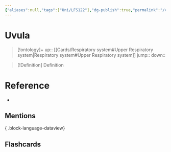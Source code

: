 ```yaml
---
{"aliases":null,"tags":["Uni/LFS122"],"dg-publish":true,"permalink":"/cards/uvula/","dgPassFrontmatter":true}
---
```


# Uvula

> [!ontology]+
> up:: [[Cards/Respiratory system#Upper Respiratory system\|Respiratory system#Upper Respiratory system]]
> jump:: 
> down:: 

> [!Definition] Definition
> 

# Reference
- 

## Mentions

{ .block-language-dataview}

## Flashcards
